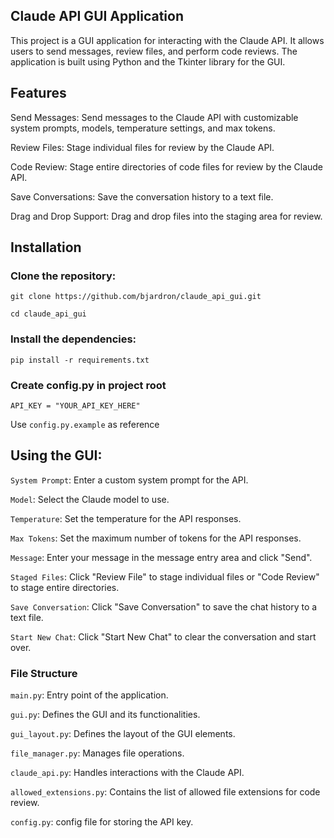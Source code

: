 ## Claude API GUI Application

This project is a GUI application for interacting with the Claude API. It allows users to send messages, review files, and perform code reviews. The application is built using Python and the Tkinter library for the GUI.

## Features
Send Messages: Send messages to the Claude API with customizable system prompts, models, temperature settings, and max tokens.

Review Files: Stage individual files for review by the Claude API.

Code Review: Stage entire directories of code files for review by the Claude API.

Save Conversations: Save the conversation history to a text file.

Drag and Drop Support: Drag and drop files into the staging area for review.


## Installation
### Clone the repository:


```git clone https://github.com/bjardron/claude_api_gui.git ```

```cd claude_api_gui```
                

### Install the dependencies:

```pip install -r requirements.txt```

### Create config.py in project root

```API_KEY = "YOUR_API_KEY_HERE"```

Use `config.py.example` as reference

## Using the GUI:

`System Prompt`: Enter a custom system prompt for the API.


`Model`: Select the Claude model to use.


`Temperature`: Set the temperature for the API responses.


`Max Tokens`: Set the maximum number of tokens for the API responses.


`Message`: Enter your message in the message entry area and click "Send".


`Staged Files`: Click "Review File" to stage individual files or "Code Review" to stage entire directories.


`Save Conversation`: Click "Save Conversation" to save the chat history to a text file.


`Start New Chat`: Click "Start New Chat" to clear the conversation and start over.

### File Structure

`main.py`: Entry point of the application.

`gui.py`: Defines the GUI and its functionalities.

`gui_layout.py`: Defines the layout of the GUI elements.

`file_manager.py`: Manages file operations.

`claude_api.py`: Handles interactions with the Claude API.

`allowed_extensions.py`: Contains the list of allowed file extensions for code review.

`config.py`: config file for storing the API key.




